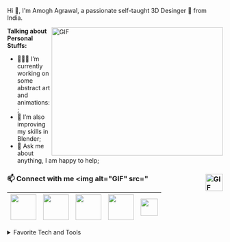 Hi 👋, I'm Amogh Agrawal, a passionate self-taught 3D Desinger 🍩 from India.

<img align="right" alt="GIF" src="https://blog.advids.co/wp-content/uploads//2017/12/3d_test-min.gif" width="400" height="300" />
  
**Talking about Personal Stuffs:**

- 👨🏽‍💻 I’m currently working on some abstract art and animations:;
- 🌱 I’m also improving my skills in Blender; 
- 💬 Ask me about anything, I am happy to help;

 ### 📫 Connect with me <img alt="GIF" src="<img align="right" alt="GIF" src="https://cdnl.iconscout.com/lottie/free/thumb/reveal-loading-3585777-3162482.mp4" width="40" height="40" />
 
<a href="https://tinyurl.com/BlenderThingsYT"><img src="https://cdn3d.iconscout.com/3d/free/thumb/youtube-2950143-2447893.png" width="60"></a>|<a href="https://twitter.com/AmoghAgrawal7"><img src="https://cdn3d.iconscout.com/3d/free/thumb/twitter-2950144-2447905.png" width="60"></a>|<a href="https://github.com/AmoghAgrawal"><img src="https://cdn3d.iconscout.com/3d/free/thumb/github-2950150-2447911.png" width="60"></a>|<a href="https://amoghagrawal.carrd.co/"><img src="https://cdn3d.iconscout.com/3d/free/thumb/dribbble-2950132-2447890.png" width="60"></a>|<a href="mailto:amogh.ggn@gmail.com"><img src="https://image.flaticon.com/icons/svg/281/281769.svg" width="40"></a>|
|--|--|--|--|--|

<details>
<summary>Favorite Tech and Tools</summary>

> Tools, languages, and other things that I like to work with.

<table>
  <tr>
    <td align="center" width="96">
        <img src="Assets/html.gif" width="48" height="48" alt="HTML" />
      </a>
      <br>HTML
    </td>
    <td align="center" width="96">
        <img src="Assets/css.gif" width="48" height="48" alt="CSS" />
      </a>
      <br>CSS
    </td>
    <td align="center" width="96">
        <img src="Assets/vscode.webp" width="48" height="48" alt="VS Code" />
      </a>
      <br>VS Code
    </td>
    <td align="center" width="96">
        <img src="Assets/python.gif" width="48" height="48" alt="Python" />
      </a>
      <br>Python
    </td>
    <td align="center" width="96">
        <img src="Assets/git.gif" width="48" height="48" alt="Git" />
      </a>
      <br>Git
    </td>
    <td align="center" width="96">
        <img src="Assets/js.webp" width="48" height="48" alt="JavaScript" />
      </a>
      <br>JavaScript
    </td>
    <td align="center" width="96">
        <img src="https://www.paceit.co.uk/wp-content/uploads/2019/08/node-js-logo.jpg" width="48" height="48" alt="Node.js" />
      </a>
      <br>Node.js
    </td>
    <td align="center" width="96">
        <img src="Assets/bootstrap.gif" width="48" height="48" alt="Bootstrap" />
      </a>
      <br>Bootstrap
    </td>
    <td align="center" width="96">
        <img src="Assets/github.webp" width="48" height="48" alt="Github" />
      </a>
      <br>Github
    </td>
  </tr>
</table>
</details>
